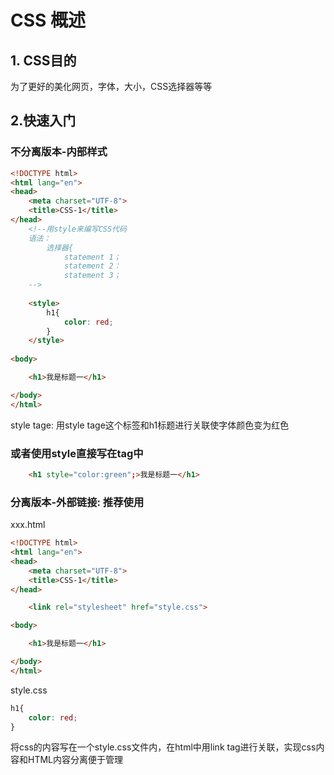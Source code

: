 # CSS 概述

## 1. CSS目的

为了更好的美化网页，字体，大小，CSS选择器等等

## 2.快速入门

### 不分离版本-内部样式

```html
<!DOCTYPE html>
<html lang="en">
<head>
    <meta charset="UTF-8">
    <title>CSS-1</title>
</head>
    <!--用style来编写CSS代码
    语法：
        选择器{
            statement 1；
            statement 2：
            statement 3；
    -->
 
    <style>
        h1{
            color: red;
        }
    </style>
    
<body>

    <h1>我是标题一</h1>

</body>
</html>
```

style tage: 用style tage这个标签和h1标题进行关联使字体颜色变为红色

### 或者使用style直接写在tag中

```html
    <h1 style="color:green";>我是标题一</h1>
```



### 分离版本-外部链接: 推荐使用

xxx.html

```html
<!DOCTYPE html>
<html lang="en">
<head>
    <meta charset="UTF-8">
    <title>CSS-1</title>
</head>

    <link rel="stylesheet" href="style.css">

<body>

    <h1>我是标题一</h1>

</body>
</html>
```

style.css

```css
h1{
    color: red;
}
```



将css的内容写在一个style.css文件内，在html中用link tag进行关联，实现css内容和HTML内容分离便于管理